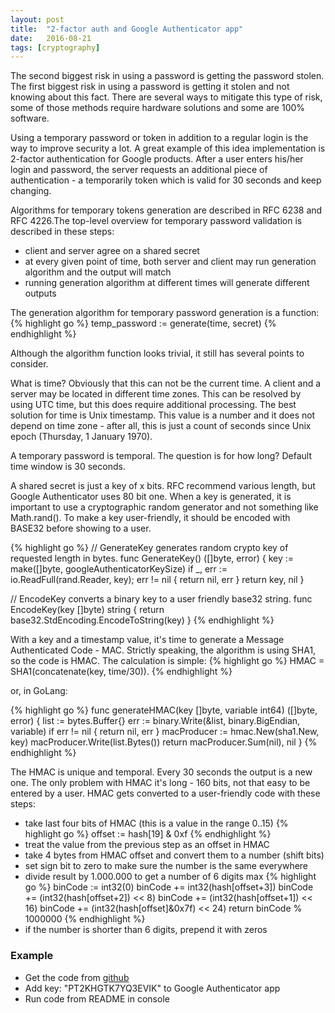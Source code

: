 ```yaml
---
layout: post
title:  "2-factor auth and Google Authenticator app"
date:   2016-08-21
tags: [cryptography]
---
```


The second biggest risk in using a password is getting the password stolen. The first biggest risk in using a password is getting it stolen and not knowing about this fact. There are several ways to mitigate this type of risk, some of those methods require hardware solutions and some are 100% software.

Using a temporary password or token in addition to a regular login is the way to improve security a lot. A great example of this idea implementation is 2-factor authentication for Google products. After a user enters his/her login and password, the server requests an additional piece of authentication - a temporarily token which is valid for 30 seconds and keep changing.

Algorithms for temporary tokens generation are described in RFC 6238 and RFC 4226.The top-level overview for temporary password validation is described in these steps:

 - client and server agree on a shared secret
 - at every given point of time, both server and client may run generation algorithm and the output will match
 - running generation algorithm at different times will generate different outputs

The generation algorithm for temporary password generation is a function:
{% highlight go %}
temp_password := generate(time, secret)
{% endhighlight %}


Although the algorithm function looks trivial, it still has several points to consider.

What is time? Obviously that this can not be the current time.  A client and a server may be located in different time zones. This can be resolved by using UTC time, but this does require additional processing. The best solution for time is Unix timestamp. This value is a number and it does not depend on time zone - after all, this is just a count of seconds since Unix epoch (Thursday, 1 January 1970).

A temporary password is temporal. The question is for how long? Default time window is 30 seconds.

A shared secret is just a key of x bits. RFC recommend various length, but Google Authenticator uses 80 bit one. When a key is generated, it is important to use a cryptographic random generator and not something like Math.rand(). To make a key user-friendly, it should be encoded with BASE32 before showing to a user.

{% highlight go %}
// GenerateKey generates random crypto key of requested length in bytes.
func GenerateKey() ([]byte, error) {
  key := make([]byte, googleAuthenticatorKeySize)
  if _, err := io.ReadFull(rand.Reader, key); err != nil {
    return nil, err
  }
  return key, nil
}

// EncodeKey converts a binary key to a user friendly base32 string.
func EncodeKey(key []byte) string {
  return base32.StdEncoding.EncodeToString(key)
}
{% endhighlight %}

With a key and a timestamp value, it's time to generate a Message Authenticated Code - MAC. Strictly speaking, the algorithm is using SHA1, so the code is HMAC. The calculation is simple:
{% highlight go %}
HMAC = SHA1(concatenate(key, time/30)).
{% endhighlight %}

or, in GoLang:

{% highlight go %}
func generateHMAC(key []byte, variable int64) ([]byte, error) {
  list := bytes.Buffer{}
  err := binary.Write(&list, binary.BigEndian, variable)
  if err != nil {
    return nil, err
  }
  macProducer := hmac.New(sha1.New, key)
  macProducer.Write(list.Bytes())
  return macProducer.Sum(nil), nil
}
{% endhighlight %}

The HMAC is unique and temporal. Every 30 seconds the output is a new one. The only problem with HMAC it's long - 160 bits, not that easy to be entered by a user.
HMAC gets converted to a user-friendly code with these steps:

 - take last four bits of HMAC (this is a value in the range 0..15)
{% highlight go %}
offset := hash[19] & 0xf
{% endhighlight %}
 - treat the value from the previous step as an offset in HMAC
 - take 4 bytes from HMAC offset and convert them to a number (shift bits)
 - set sign bit to zero to make sure the number is the same everywhere
 - divide result by 1.000.000 to get a number of 6 digits max
{% highlight go %}
binCode := int32(0)
binCode += int32(hash[offset+3])
binCode += (int32(hash[offset+2]) << 8)
binCode += (int32(hash[offset+1]) << 16)
binCode += (int32(hash[offset]&0x7f) << 24)
return binCode % 1000000
{% endhighlight %}
 - if the number is shorter than 6 digits, prepend it with zeros

### Example

 - Get the code from <a href="https://github.com/andrewromanenco/g2fa" target="_blank">
github</a>
 - Add key: "PT2KHGTK7YQ3EVIK" to Google Authenticator app
 - Run code from README in console